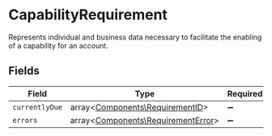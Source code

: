 # CapabilityRequirement

Represents individual and business data necessary to facilitate the enabling of a capability for an account.


## Fields

| Field                                                                             | Type                                                                              | Required                                                                          | Description                                                                       |
| --------------------------------------------------------------------------------- | --------------------------------------------------------------------------------- | --------------------------------------------------------------------------------- | --------------------------------------------------------------------------------- |
| `currentlyDue`                                                                    | array<[Components\RequirementID](../../Models/Components/RequirementID.md)>       | :heavy_minus_sign:                                                                | N/A                                                                               |
| `errors`                                                                          | array<[Components\RequirementError](../../Models/Components/RequirementError.md)> | :heavy_minus_sign:                                                                | N/A                                                                               |